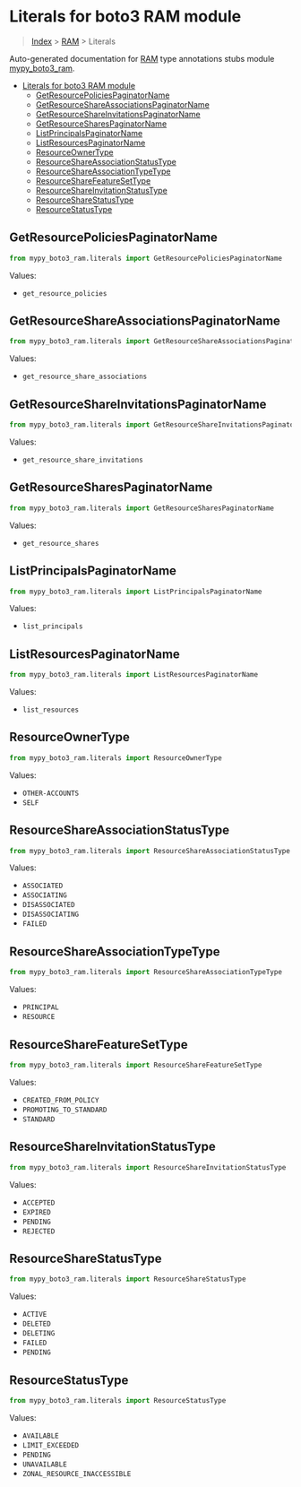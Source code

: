 # Literals for boto3 RAM module

> [Index](..) > [RAM](.) > Literals

Auto-generated documentation for
[RAM](https://boto3.amazonaws.com/v1/documentation/api/1.17.72/reference/services/ram.html#RAM)
type annotations stubs module
[mypy_boto3_ram](https://pypi.org/project/mypy-boto3-ram/).

- [Literals for boto3 RAM module](#literals-for-boto3-ram-module)
  - [GetResourcePoliciesPaginatorName](#getresourcepoliciespaginatorname)
  - [GetResourceShareAssociationsPaginatorName](#getresourceshareassociationspaginatorname)
  - [GetResourceShareInvitationsPaginatorName](#getresourceshareinvitationspaginatorname)
  - [GetResourceSharesPaginatorName](#getresourcesharespaginatorname)
  - [ListPrincipalsPaginatorName](#listprincipalspaginatorname)
  - [ListResourcesPaginatorName](#listresourcespaginatorname)
  - [ResourceOwnerType](#resourceownertype)
  - [ResourceShareAssociationStatusType](#resourceshareassociationstatustype)
  - [ResourceShareAssociationTypeType](#resourceshareassociationtypetype)
  - [ResourceShareFeatureSetType](#resourcesharefeaturesettype)
  - [ResourceShareInvitationStatusType](#resourceshareinvitationstatustype)
  - [ResourceShareStatusType](#resourcesharestatustype)
  - [ResourceStatusType](#resourcestatustype)

## GetResourcePoliciesPaginatorName

```python
from mypy_boto3_ram.literals import GetResourcePoliciesPaginatorName
```

Values:

- `get_resource_policies`

## GetResourceShareAssociationsPaginatorName

```python
from mypy_boto3_ram.literals import GetResourceShareAssociationsPaginatorName
```

Values:

- `get_resource_share_associations`

## GetResourceShareInvitationsPaginatorName

```python
from mypy_boto3_ram.literals import GetResourceShareInvitationsPaginatorName
```

Values:

- `get_resource_share_invitations`

## GetResourceSharesPaginatorName

```python
from mypy_boto3_ram.literals import GetResourceSharesPaginatorName
```

Values:

- `get_resource_shares`

## ListPrincipalsPaginatorName

```python
from mypy_boto3_ram.literals import ListPrincipalsPaginatorName
```

Values:

- `list_principals`

## ListResourcesPaginatorName

```python
from mypy_boto3_ram.literals import ListResourcesPaginatorName
```

Values:

- `list_resources`

## ResourceOwnerType

```python
from mypy_boto3_ram.literals import ResourceOwnerType
```

Values:

- `OTHER-ACCOUNTS`
- `SELF`

## ResourceShareAssociationStatusType

```python
from mypy_boto3_ram.literals import ResourceShareAssociationStatusType
```

Values:

- `ASSOCIATED`
- `ASSOCIATING`
- `DISASSOCIATED`
- `DISASSOCIATING`
- `FAILED`

## ResourceShareAssociationTypeType

```python
from mypy_boto3_ram.literals import ResourceShareAssociationTypeType
```

Values:

- `PRINCIPAL`
- `RESOURCE`

## ResourceShareFeatureSetType

```python
from mypy_boto3_ram.literals import ResourceShareFeatureSetType
```

Values:

- `CREATED_FROM_POLICY`
- `PROMOTING_TO_STANDARD`
- `STANDARD`

## ResourceShareInvitationStatusType

```python
from mypy_boto3_ram.literals import ResourceShareInvitationStatusType
```

Values:

- `ACCEPTED`
- `EXPIRED`
- `PENDING`
- `REJECTED`

## ResourceShareStatusType

```python
from mypy_boto3_ram.literals import ResourceShareStatusType
```

Values:

- `ACTIVE`
- `DELETED`
- `DELETING`
- `FAILED`
- `PENDING`

## ResourceStatusType

```python
from mypy_boto3_ram.literals import ResourceStatusType
```

Values:

- `AVAILABLE`
- `LIMIT_EXCEEDED`
- `PENDING`
- `UNAVAILABLE`
- `ZONAL_RESOURCE_INACCESSIBLE`
